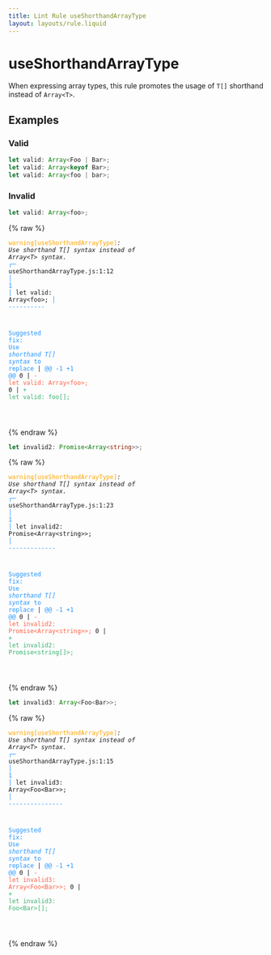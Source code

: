 ```yaml
---
title: Lint Rule useShorthandArrayType
layout: layouts/rule.liquid
---
```


# useShorthandArrayType

When expressing array types, this rule promotes the usage of `T[]` shorthand instead of `Array<T>`.

## Examples

### Valid

```ts
let valid: Array<Foo | Bar>;
let valid: Array<keyof Bar>;
let valid: Array<foo | bar>;
```

### Invalid

```ts
let valid: Array<foo>;
```

{% raw %}<pre class="language-text"><code class="language-text"><span style="color: Orange;">warning</span><span style="color: Orange;">[</span><span style="color: Orange;">useShorthandArrayType</span><span style="color: Orange;">]</span><em>: </em><em>Use </em><em><em>shorthand T[] syntax</em></em><em> instead of </em><em><em>Array&lt;T&gt; syntax.</em></em>
  <span style="color: rgb(38, 148, 255);">┌</span><span style="color: rgb(38, 148, 255);">─</span> useShorthandArrayType.js:1:12
  <span style="color: rgb(38, 148, 255);">│</span>
<span style="color: rgb(38, 148, 255);">1</span> <span style="color: rgb(38, 148, 255);">│</span> let valid: Array&lt;foo&gt;;
  <span style="color: rgb(38, 148, 255);">│</span>            <span style="color: rgb(38, 148, 255);">-</span><span style="color: rgb(38, 148, 255);">-</span><span style="color: rgb(38, 148, 255);">-</span><span style="color: rgb(38, 148, 255);">-</span><span style="color: rgb(38, 148, 255);">-</span><span style="color: rgb(38, 148, 255);">-</span><span style="color: rgb(38, 148, 255);">-</span><span style="color: rgb(38, 148, 255);">-</span><span style="color: rgb(38, 148, 255);">-</span><span style="color: rgb(38, 148, 255);">-</span>

<span style="color: rgb(38, 148, 255);">Suggested fix</span><span style="color: rgb(38, 148, 255);">: </span><span style="color: rgb(38, 148, 255);">Use </span><span style="color: rgb(38, 148, 255);"><em>shorthand T[] syntax</span></em><span style="color: rgb(38, 148, 255);"> to replace</span>
    | <span style="color: rgb(38, 148, 255);">@@ -1 +1 @@</span>
0   | <span style="color: Tomato;">- </span><span style="color: Tomato;">let valid: Array&lt;foo&gt;;</span>
  0 | <span style="color: MediumSeaGreen;">+ </span><span style="color: MediumSeaGreen;">let valid: foo[];</span>

</code></pre>{% endraw %}

```ts
let invalid2: Promise<Array<string>>;
```

{% raw %}<pre class="language-text"><code class="language-text"><span style="color: Orange;">warning</span><span style="color: Orange;">[</span><span style="color: Orange;">useShorthandArrayType</span><span style="color: Orange;">]</span><em>: </em><em>Use </em><em><em>shorthand T[] syntax</em></em><em> instead of </em><em><em>Array&lt;T&gt; syntax.</em></em>
  <span style="color: rgb(38, 148, 255);">┌</span><span style="color: rgb(38, 148, 255);">─</span> useShorthandArrayType.js:1:23
  <span style="color: rgb(38, 148, 255);">│</span>
<span style="color: rgb(38, 148, 255);">1</span> <span style="color: rgb(38, 148, 255);">│</span> let invalid2: Promise&lt;Array&lt;string&gt;&gt;;
  <span style="color: rgb(38, 148, 255);">│</span>                       <span style="color: rgb(38, 148, 255);">-</span><span style="color: rgb(38, 148, 255);">-</span><span style="color: rgb(38, 148, 255);">-</span><span style="color: rgb(38, 148, 255);">-</span><span style="color: rgb(38, 148, 255);">-</span><span style="color: rgb(38, 148, 255);">-</span><span style="color: rgb(38, 148, 255);">-</span><span style="color: rgb(38, 148, 255);">-</span><span style="color: rgb(38, 148, 255);">-</span><span style="color: rgb(38, 148, 255);">-</span><span style="color: rgb(38, 148, 255);">-</span><span style="color: rgb(38, 148, 255);">-</span><span style="color: rgb(38, 148, 255);">-</span>

<span style="color: rgb(38, 148, 255);">Suggested fix</span><span style="color: rgb(38, 148, 255);">: </span><span style="color: rgb(38, 148, 255);">Use </span><span style="color: rgb(38, 148, 255);"><em>shorthand T[] syntax</span></em><span style="color: rgb(38, 148, 255);"> to replace</span>
    | <span style="color: rgb(38, 148, 255);">@@ -1 +1 @@</span>
0   | <span style="color: Tomato;">- </span><span style="color: Tomato;">let invalid2: Promise&lt;Array&lt;string&gt;&gt;;</span>
  0 | <span style="color: MediumSeaGreen;">+ </span><span style="color: MediumSeaGreen;">let invalid2: Promise&lt;string[]&gt;;</span>

</code></pre>{% endraw %}

```ts
let invalid3: Array<Foo<Bar>>;
```

{% raw %}<pre class="language-text"><code class="language-text"><span style="color: Orange;">warning</span><span style="color: Orange;">[</span><span style="color: Orange;">useShorthandArrayType</span><span style="color: Orange;">]</span><em>: </em><em>Use </em><em><em>shorthand T[] syntax</em></em><em> instead of </em><em><em>Array&lt;T&gt; syntax.</em></em>
  <span style="color: rgb(38, 148, 255);">┌</span><span style="color: rgb(38, 148, 255);">─</span> useShorthandArrayType.js:1:15
  <span style="color: rgb(38, 148, 255);">│</span>
<span style="color: rgb(38, 148, 255);">1</span> <span style="color: rgb(38, 148, 255);">│</span> let invalid3: Array&lt;Foo&lt;Bar&gt;&gt;;
  <span style="color: rgb(38, 148, 255);">│</span>               <span style="color: rgb(38, 148, 255);">-</span><span style="color: rgb(38, 148, 255);">-</span><span style="color: rgb(38, 148, 255);">-</span><span style="color: rgb(38, 148, 255);">-</span><span style="color: rgb(38, 148, 255);">-</span><span style="color: rgb(38, 148, 255);">-</span><span style="color: rgb(38, 148, 255);">-</span><span style="color: rgb(38, 148, 255);">-</span><span style="color: rgb(38, 148, 255);">-</span><span style="color: rgb(38, 148, 255);">-</span><span style="color: rgb(38, 148, 255);">-</span><span style="color: rgb(38, 148, 255);">-</span><span style="color: rgb(38, 148, 255);">-</span><span style="color: rgb(38, 148, 255);">-</span><span style="color: rgb(38, 148, 255);">-</span>

<span style="color: rgb(38, 148, 255);">Suggested fix</span><span style="color: rgb(38, 148, 255);">: </span><span style="color: rgb(38, 148, 255);">Use </span><span style="color: rgb(38, 148, 255);"><em>shorthand T[] syntax</span></em><span style="color: rgb(38, 148, 255);"> to replace</span>
    | <span style="color: rgb(38, 148, 255);">@@ -1 +1 @@</span>
0   | <span style="color: Tomato;">- </span><span style="color: Tomato;">let invalid3: Array&lt;Foo&lt;Bar&gt;&gt;;</span>
  0 | <span style="color: MediumSeaGreen;">+ </span><span style="color: MediumSeaGreen;">let invalid3: Foo&lt;Bar&gt;[];</span>

</code></pre>{% endraw %}

